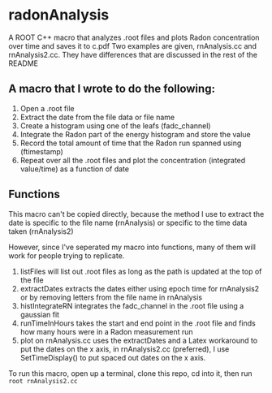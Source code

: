 # radonAnalysis
A ROOT C++ macro that analyzes .root files and plots Radon concentration over time and saves it to c.pdf
Two examples are given, rnAnalysis.cc and rnAnalysis2.cc. They have differences that are discussed in the rest of the README

## A macro that I wrote to do the following:
1. Open a .root file
2. Extract the date from the file data or file name
3. Create a histogram using one of the leafs (fadc_channel)
4. Integrate the Radon part of the energy histogram and store the value
5. Record the total amount of time that the Radon run spanned using (ftimestamp)
6. Repeat over all the .root files and plot the concentration (integrated value/time) as a function of date

## Functions
This macro can't be copied directly, because the method I use to extract the date is specific to the file name (rnAnalysis) or specific to the time data taken (rnAnalysis2)

However, since I've seperated my macro into functions, many of them will work for people trying to replicate. 

1. listFiles will list out .root files as long as the path is updated at the top of the file
2. extractDates extracts the dates either using epoch time for rnAnalysis2 or by removing letters from the file name in rnAnalysis
3. histIntegrateRN integrates the fadc_channel in the .root file using a gaussian fit
4. runTimeInHours takes the start and end point in the .root file and finds how many hours were in a Radon measurement run
5. plot on rnAnalysis.cc uses the extractDates and a Latex workaround to put the dates on the x axis, in rnAnalysis2.cc (preferred), I use SetTimeDisplay() to put spaced out dates on the x axis.

To run this macro, open up a terminal, clone this repo, cd into it, then run 
```root rnAnalysis2.cc```

